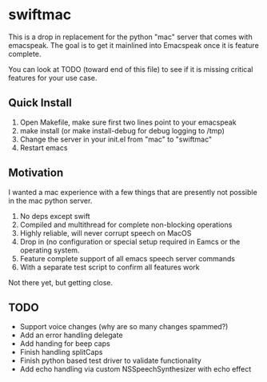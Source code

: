 swiftmac
========
This is a drop in replacement for the python "mac" server that comes 
with emacspeak. The goal is to get it mainlined into Emacspeak once
it is feature complete.

You can look at TODO (toward end of this file) to see if it is 
missing critical features for your use case.

Quick Install
-------------
1. Open Makefile, make sure first two lines point to your emacspeak
2. make install (or make install-debug for debug logging to /tmp) 
3. Change the server in your init.el from "mac" to "swiftmac"
4. Restart emacs

Motivation
----------
 I wanted a mac experience with a few things that are presently not 
 possible in the mac python server. 
 1. No deps except swift
 2. Compiled and multithread for complete non-blocking operations 
 3. Highly reliable, will never corrupt speech on MacOS
 4. Drop in (no configuration or special setup required in Eamcs or 
    the operating system.
 5. Feature complete support of all emacs speech server commands
 6. With a separate test script to confirm all features work 
 
 Not there yet, but getting close.

TODO
----
 - Support voice changes (why are so many changes spammed?)
 - Add an error handling delegate
 - Add handing for beep caps
 - Finish handling splitCaps 
 - Finish python based test driver to validate functionality
 - Add echo handling via custom NSSpeechSynthesizer with echo effect
